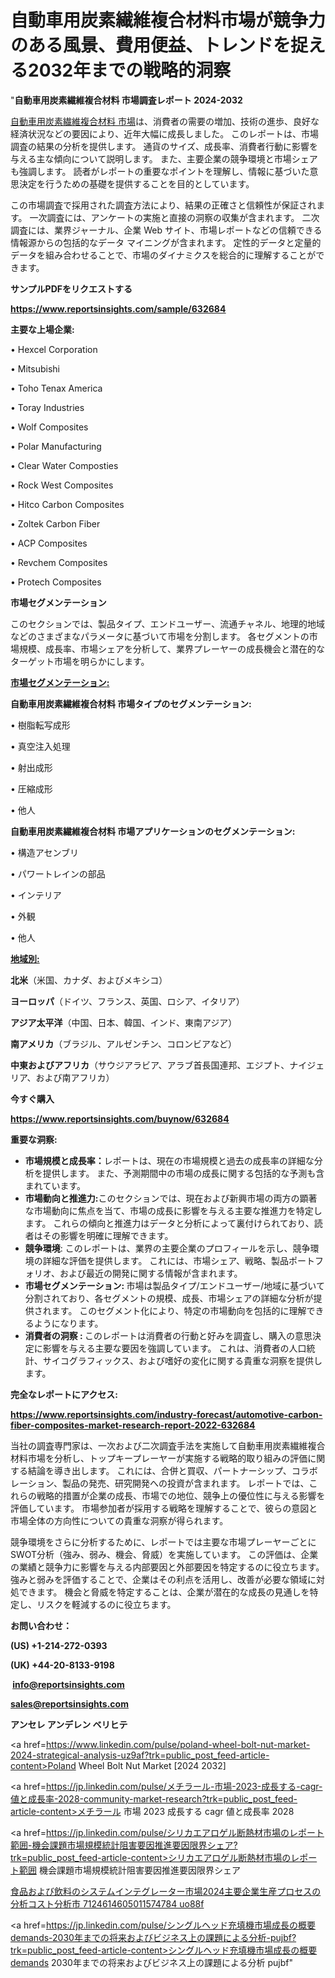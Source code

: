 # 自動車用炭素繊維複合材料市場が競争力のある風景、費用便益、トレンドを捉える2032年までの戦略的洞察

"<strong>自動車用炭素繊維複合材料 市場調査レポート 2024-2032</strong>

<a href=https://www.reportsinsights.com/sample/632684>自動車用炭素繊維複合材料 市場</a>は、消費者の需要の増加、技術の進歩、良好な経済状況などの要因により、近年大幅に成長しました。 このレポートは、市場調査の結果の分析を提供します。 通貨のサイズ、成長率、消費者行動に影響を与える主な傾向について説明します。 また、主要企業の競争環境と市場シェアも強調します。 読者がレポートの重要なポイントを理解し、情報に基づいた意思決定を行うための基礎を提供することを目的としています。

この市場調査で採用された調査方法により、結果の正確さと信頼性が保証されます。 一次調査には、アンケートの実施と直接の洞察の収集が含まれます。 二次調査には、業界ジャーナル、企業 Web サイト、市場レポートなどの信頼できる情報源からの包括的なデータ マイニングが含まれます。 定性的データと定量的データを組み合わせることで、市場のダイナミクスを総合的に理解することができます。

<strong><b>サンプルPDFをリクエストする</b></strong>

<a href=https://www.reportsinsights.com/sample/632684><strong><u>https://www.reportsinsights.com/sample/632684</u></strong></a>

<strong>主要な上場企業:</strong>

• Hexcel Corporation

• Mitsubishi

• Toho Tenax America

• Toray Industries

• Wolf Composites

• Polar Manufacturing

• Clear Water Composties

• Rock West Composites

• Hitco Carbon Composites

• Zoltek Carbon Fiber

• ACP Composites

• Revchem Composites

• Protech Composites

<strong>市場セグメンテーション</strong>

このセクションでは、製品タイプ、エンドユーザー、流通チャネル、地理的地域などのさまざまなパラメータに基づいて市場を分割します。 各セグメントの市場規模、成長率、市場シェアを分析して、業界プレーヤーの成長機会と潜在的なターゲット市場を明らかにします。

<strong><u>市場セグメンテーション</u></strong><strong><u>:</u></strong>

<strong>自動車用炭素繊維複合材料 市場タイプのセグメンテーション:</strong>

• 樹脂転写成形

• 真空注入処理

• 射出成形

• 圧縮成形

• 他人

<strong>自動車用炭素繊維複合材料 市場アプリケーションのセグメンテーション:</strong>

• 構造アセンブリ

• パワートレインの部品

• インテリア

• 外観

• 他人

<strong><u>地域別</u></strong><strong><u>:</u></strong>

<strong>北米</strong>（米国、カナダ、およびメキシコ）

<strong>ヨーロッパ</strong>（ドイツ、フランス、英国、ロシア、イタリア）

<strong>アジア太平洋</strong>（中国、日本、韓国、インド、東南アジア）

<strong>南アメリカ</strong>（ブラジル、アルゼンチン、コロンビアなど）

<strong>中東およびアフリカ</strong>（サウジアラビア、アラブ首長国連邦、エジプト、ナイジェリア、および南アフリカ）

<strong>今すぐ購入</strong>

<a href=https://www.reportsinsights.com/buynow/632684><strong><u>https://www.reportsinsights.com/buynow/632684</u></strong></a>

<strong>重要な洞察:</strong>
<ul>
  <li><strong>市場規模と成長率：</strong>レポートは、現在の市場規模と過去の成長率の詳細な分析を提供します。 また、予測期間中の市場の成長に関する包括的な予測も含まれています。</li>
  <li><strong>市場動向と推進力:</strong>このセクションでは、現在および新興市場の両方の顕著な市場動向に焦点を当て、市場の成長に影響を与える主要な推進力を特定します。 これらの傾向と推進力はデータと分析によって裏付けられており、読者はその影響を明確に理解できます。</li>
  <li><strong>競争環境</strong>: このレポートは、業界の主要企業のプロフィールを示し、競争環境の詳細な評価を提供します。 これには、市場シェア、戦略、製品ポートフォリオ、および最近の開発に関する情報が含まれます。</li>
  <li><strong>市場セグメンテーション: </strong>市場は製品タイプ/エンドユーザー/地域に基づいて分割されており、各セグメントの規模、成長、市場シェアの詳細な分析が提供されます。 このセグメント化により、特定の市場動向を包括的に理解できるようになります。</li>
  <li><strong>消費者の洞察 : </strong>このレポートは消費者の行動と好みを調査し、購入の意思決定に影響を与える主要な要因を強調しています。 これは、消費者の人口統計、サイコグラフィックス、および嗜好の変化に関する貴重な洞察を提供します。</li>
</ul>
<strong>完全なレポートにアクセス:</strong>

<a href=https://www.reportsinsights.com/industry-forecast/automotive-carbon-fiber-composites-market-research-report-2022-632684><strong><u><b>https://www.reportsinsights.com/industry-forecast/automotive-carbon-fiber-composites-market-research-report-2022-632684</b></u></strong></a>

当社の調査専門家は、一次および二次調査手法を実施して自動車用炭素繊維複合材料市場を分析し、トップキープレーヤーが実施する戦略的取り組みの評価に関する結論を導き出します。 これには、合併と買収、パートナーシップ、コラボレーション、製品の発売、研究開発への投資が含まれます。 レポートでは、これらの戦略的措置が企業の成長、市場での地位、競争上の優位性に与える影響を評価しています。 市場参加者が採用する戦略を理解することで、彼らの意図と市場全体の方向性についての貴重な洞察が得られます。

競争環境をさらに分析するために、レポートでは主要な市場プレーヤーごとにSWOT分析（強み、弱み、機会、脅威）を実施しています。 この評価は、企業の業績と競争力に影響を与える内部要因と外部要因を特定するのに役立ちます。 強みと弱みを評価することで、企業はその利点を活用し、改善が必要な領域に対処できます。 機会と脅威を特定することは、企業が潜在的な成長の見通しを特定し、リスクを軽減するのに役立ちます。

<strong>お問い合わせ：</strong>

<strong>(US) +1-214-272-0393</strong>

<strong>(UK) +44-20-8133-9198</strong>

<strong> </strong><a href=info@reportsinsights.com><strong><u>info@reportsinsights.com</u></strong></a>

<a href=sales@reportsinsights.com><strong><u>sales@reportsinsights.com</u></strong></a>

<strong>アンセレ アンデレン ベリヒテ</strong>

<a href=https://www.linkedin.com/pulse/poland-wheel-bolt-nut-market-2024-strategical-analysis-uz9af?trk=public_post_feed-article-content>Poland Wheel Bolt Nut Market [2024 2032]</a>

<a href=https://jp.linkedin.com/pulse/メチラール-市場-2023-成長する-cagr-値と成長率-2028-community-market-research?trk=public_post_feed-article-content>メチラール 市場 2023 成長する cagr 値と成長率 2028</a>

<a href=https://jp.linkedin.com/pulse/シリカエアロゲル断熱材市場のレポート範囲-機会課題市場規模統計阻害要因推進要因限界シェア?trk=public_post_feed-article-content>シリカエアロゲル断熱材市場のレポート範囲 機会課題市場規模統計阻害要因推進要因限界シェア</a>

<a href=https://www.linkedin.com/pulse/食品および飲料のシステムインテグレーター市場2024主要企業生産プロセスの分析コスト分析市-7124614605011574784-uo88f/>食品および飲料のシステムインテグレーター市場2024主要企業生産プロセスの分析コスト分析市 7124614605011574784 uo88f</a>

<a href=https://jp.linkedin.com/pulse/シングルヘッド充填機市場成長の概要demands-2030年までの将来およびビジネス上の課題による分析-pujbf?trk=public_post_feed-article-content>シングルヘッド充填機市場成長の概要demands 2030年までの将来およびビジネス上の課題による分析 pujbf</a>"
